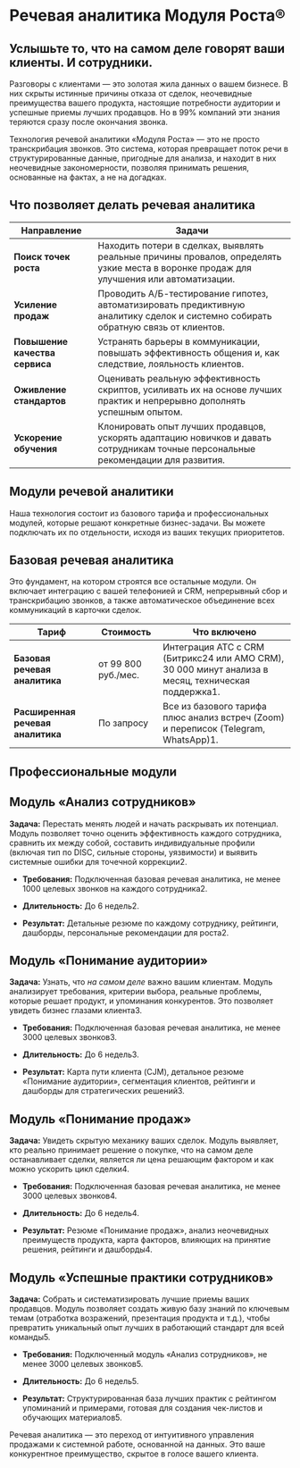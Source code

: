 # Речевая аналитика Модуля Роста®

## Услышьте то, что на самом деле говорят ваши клиенты. И сотрудники.

Разговоры с клиентами — это золотая жила данных о вашем бизнесе. В них скрыты истинные причины отказа от сделок, неочевидные преимущества вашего продукта, настоящие потребности аудитории и успешные приемы лучших продавцов. Но в 99% компаний эти знания теряются сразу после окончания звонка.

Технология речевой аналитики «Модуля Роста» — это не просто транскрибация звонков. Это система, которая превращает поток речи в структурированные данные, пригодные для анализа, и находит в них неочевидные закономерности, позволяя принимать решения, основанные на фактах, а не на догадках.

## Что позволяет делать речевая аналитика

|Направление|Задачи|
|---|---|
|**Поиск точек роста**|Находить потери в сделках, выявлять реальные причины провалов, определять узкие места в воронке продаж для улучшения или автоматизации.|
|**Усиление продаж**|Проводить А/Б-тестирование гипотез, автоматизировать предиктивную аналитику сделок и системно собирать обратную связь от клиентов.|
|**Повышение качества сервиса**|Устранять барьеры в коммуникации, повышать эффективность общения и, как следствие, лояльность клиентов.|
|**Оживление стандартов**|Оценивать реальную эффективность скриптов, усиливать их на основе лучших практик и непрерывно дополнять успешным опытом.|
|**Ускорение обучения**|Клонировать опыт лучших продавцов, ускорять адаптацию новичков и давать сотрудникам точные персональные рекомендации для развития.|

## Модули речевой аналитики

Наша технология состоит из базового тарифа и профессиональных модулей, которые решают конкретные бизнес-задачи. Вы можете подключать их по отдельности, исходя из ваших текущих приоритетов.

## Базовая речевая аналитика

Это фундамент, на котором строятся все остальные модули. Он включает интеграцию с вашей телефонией и CRM, непрерывный сбор и транскрибацию звонков, а также автоматическое объединение всех коммуникаций в карточки сделок.

|Тариф|Стоимость|Что включено|
|---|---|---|
|**Базовая речевая аналитика**|от 99 800 руб./мес.|Интеграция АТС с CRM (Битрикс24 или AMO CRM), 30 000 минут анализа в месяц, техническая поддержка1.|
|**Расширенная речевая аналитика**|По запросу|Все из базового тарифа плюс анализ встреч (Zoom) и переписок (Telegram, WhatsApp)1.|

## Профессиональные модули

## Модуль «Анализ сотрудников»

**Задача:** Перестать менять людей и начать раскрывать их потенциал. Модуль позволяет точно оценить эффективность каждого сотрудника, сравнить их между собой, составить индивидуальные профили (включая тип по DISC, сильные стороны, уязвимости) и выявить системные ошибки для точечной коррекции2.

- **Требования:** Подключенная базовая речевая аналитика, не менее 1000 целевых звонков на каждого сотрудника2.
    
- **Длительность:** До 6 недель2.
    
- **Результат:** Детальные резюме по каждому сотруднику, рейтинги, дашборды, персональные рекомендации для роста2.
    

## Модуль «Понимание аудитории»

**Задача:** Узнать, что _на самом деле_ важно вашим клиентам. Модуль анализирует требования, критерии выбора, реальные проблемы, которые решает продукт, и упоминания конкурентов. Это позволяет увидеть бизнес глазами клиента3.

- **Требования:** Подключенная базовая речевая аналитика, не менее 3000 целевых звонков3.
    
- **Длительность:** До 6 недель3.
    
- **Результат:** Карта пути клиента (CJM), детальное резюме «Понимание аудитории», сегментация клиентов, рейтинги и дашборды для стратегических решений3.
    

## Модуль «Понимание продаж»

**Задача:** Увидеть скрытую механику ваших сделок. Модуль выявляет, кто реально принимает решение о покупке, что на самом деле останавливает сделки, является ли цена решающим фактором и как можно ускорить цикл сделки4.

- **Требования:** Подключенная базовая речевая аналитика, не менее 3000 целевых звонков4.
    
- **Длительность:** До 6 недель4.
    
- **Результат:** Резюме «Понимание продаж», анализ неочевидных преимуществ продукта, карта факторов, влияющих на принятие решения, рейтинги и дашборды4.
    

## Модуль «Успешные практики сотрудников»

**Задача:** Собрать и систематизировать лучшие приемы ваших продавцов. Модуль позволяет создать живую базу знаний по ключевым темам (отработка возражений, презентация продукта и т.д.), чтобы превратить уникальный опыт лучших в работающий стандарт для всей команды5.

- **Требования:** Подключенный модуль «Анализ сотрудников», не менее 3000 целевых звонков5.
    
- **Длительность:** До 6 недель5.
    
- **Результат:** Структурированная база лучших практик с рейтингом упоминаний и примерами, готовая для создания чек-листов и обучающих материалов5.
    

Речевая аналитика — это переход от интуитивного управления продажами к системной работе, основанной на данных. Это ваше конкурентное преимущество, скрытое в голосе вашего клиента.
